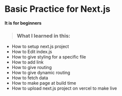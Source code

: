 # Basic Practice for Next.js

#### It is for beginners

> ### What I learned in this:

+ How to setup next.js project
+ How to Edit index.js
+ How to give styling for a specific file
+ How to add link
+ How to give routing
+ How to give dynamic routing
+ How to fetch data
+ How to make page at build time
+ How to upload next.js project on vercel to make live
